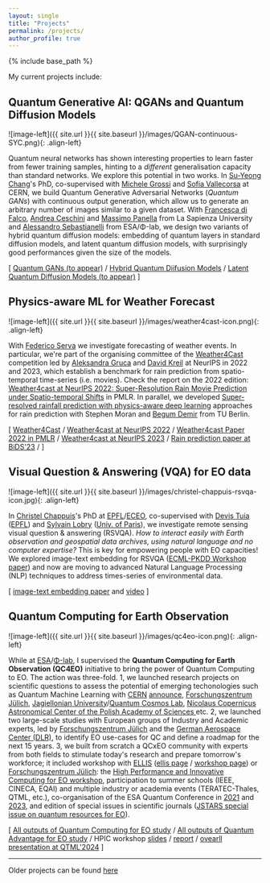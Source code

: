 ```yaml
---
layout: single
title: "Projects"
permalink: /projects/
author_profile: true
---
```


{% include base_path %}

My current projects include:


## Quantum Generative AI: QGANs and Quantum Diffusion Models

![image-left]({{ site.url }}{{ site.baseurl }}/images/QGAN-continuous-SYC.png){: .align-left} 

Quantum neural networks has shown interesting properties to learn faster from fewer training samples, hinting to a _different_ generalisation capacity than standard networks. We explore this potential in two works. In [Su-Yeong Chang](https://www.linkedin.com/in/su-yeon-chang-5b48a3182)'s PhD, co-supervised with [Michele Grossi](https://www.linkedin.com/in/michele-grossi-42157486/) and [Sofia Vallecorsa](https://openlab.cern/index.php/about/our-people/sofia-vallecorsa) at CERN, we build Quantum Generative Adversarial Networks (*Quantum GANs*) with continuous output generation, which allow us to generate an arbitrary number of images similar to a given dataset. With [Francesca di Falco](https://phd.uniroma1.it/web/FRANCESCA-DE-FALCO_nP1844068_IT.aspx), [Andrea Ceschini](https://phd.uniroma1.it/web/ANDREA-CESCHINI_nP1870857_IT.aspx) and [Massimo Panella](https://massimopanella.site.uniroma1.it/) from La Sapienza University and [Alessandro Sebastianelli](https://alessandrosebastianelli.github.io/) from ESA/Φ-lab, we design two variants of hybrid quantum diffusion models: embedding of quantum layers in standard diffusion models, and latent quantum diffusion models, with surprisingly good performances given the size of the models.

\[ [Quantum GANs (to appear)]() / [Hybrid Quantum Diifusion Models](https://arxiv.org/abs/2402.16147) / [Latent Quantum Diffusion Models (to appear)]() \]


## Physics-aware ML for Weather Forecast
![image-left]({{ site.url }}{{ site.baseurl }}/images/weather4cast-icon.png){: .align-left} 

With [Federico Serva]() we investigate forecasting of weather events. In particular, we're part of the organising committee of the [Weather4Cast](https://weather4cast.net/) competition led by [Aleksandra Gruca](https://www.researchgate.net/profile/Aleksandra-Gruca) and [David Kreil](https://www.researchgate.net/profile/David-Kreil-2) at NeurIPS in 2022 and 2023, which establish a benchmark for rain prediction from spatio-temporal time-series (i.e. movies). Check the report on the 2022 edition: [Weather4cast at NeurIPS 2022: Super-Resolution Rain Movie Prediction under Spatio-temporal Shifts](https://proceedings.mlr.press/v220/gruca23a.html) in PMLR. In parallel, we developed [Super-resolved rainfall prediction with physics-aware deep learning](https://arxiv.org/abs/2310.15615) approaches for rain prediction with Stephen Moran and [Begum Demir](https://begumdemir.com/) from TU Berlin.

\[ [Weather4Cast](https://weather4cast.net/) / [Weather4cast at NeurIPS 2022](https://nips.cc/virtual/2022/competition/50099) /  [Weather4cast Paper 2022 in PMLR](https://proceedings.mlr.press/v220/gruca23a.html) /  [Weather4cast at NeurIPS 2023](https://neurips.cc/virtual/2023/competition/66592) /  [Rain prediction paper at BiDS'23](https://arxiv.org/abs/2310.15615) / \]



## Visual Question & Answering (VQA) for EO data

![image-left]({{ site.url }}{{ site.baseurl }}/images/christel-chappuis-rsvqa-icon.jpg){: .align-left} 

In [Christel Chappuis](https://people.epfl.ch/christel.chappuis/?lang=en)'s PhD at [EPFL](https://www.epfl.ch/en/)/[ECEO](https://www.epfl.ch/labs/eceo/), co-supervised with [Devis Tuia](https://sites.google.com/site/devistuia/) ([EPFL](https://www.epfl.ch/labs/eceo)) and [Sylvain Lobry](https://www.sylvainlobry.com/) ([Univ. of Paris](https://u-paris.fr/en/)), we investigate remote sensing visual question & answering (RSVQA). _How to interact easily with Earth observation and geospatial data archives, using natural language and no computer expertise?_ This is key for empowering people with EO capacities! We explored image-text embedding for RSVQA ([ECML-PKDD Workshop paper](https://arxiv.org/abs/2109.11848)) and now are moving to advanced Natural Language Processing (NLP) techniques to address times-series of environmental data.

\[ [image-text embedding paper](https://arxiv.org/abs/2109.11848) and [video](https://tube.switch.ch/videos/uvBPd4XtZ8) \]

## Quantum Computing for Earth Observation

![image-left]({{ site.url }}{{ site.baseurl }}/images/qc4eo-icon.png){: .align-left} 

While at [ESA](https://www.esa.int/)/[Φ-lab](https://philab.esa.int/), I supervised the **Quantum Computing for Earth Observation (QC4EO)** initiative to bring the power of Quantum Computing to EO. The action was three-fold. 1, we launched research projects on scientific questions to assess the potential of emerging techonologies such as Quantum Machine Learning with [CERN](https://openlab.cern/) [announce](https://philab.esa.int/flagship-programmes/qc4eo/), [Forschungszentrum Jülich](https://www.fz-juelich.de/en), [Jagiellonian University](https://en.uj.edu.pl/)/[Quantum Cosmos Lab](https://quantumcosmos.org/), [Nicolaus Copernicus Astronomical Center of the Polish Academy of Sciences ](https://camk.edu.pl/en/) etc. 2, we launched two large-scale studies with European groups of Industry and Academic experts, led by [Forschungszentrum Jülich](https://www.fz-juelich.de/en) and the [German Aerospace Center (DLR)](https://www.dlr.de/en), to identify EO use-cases for QC and define a roadmap for the next 15 years. 3, we built from scratch a QCxEO community with experts from both fields to stimulate today's research and prepare tomorrow's workforce; it included workshop with [ELLIS](https://ellis.eu/) ([ellis page](https://ellis.eu/events/ellis-esa-workshop-on-quantum-computing-for-huge-data-analysis-simulation-and-potential-applications-to-earth-observation) / [workshop page](https://ellisqphml.github.io/ellisphilab2021)) or [Forschungszentrum Jülich](https://www.fz-juelich.de/en): the [High Performance and Innovative Computing for EO workshop](https://indico3-jsc.fz-juelich.de/event/135/), participation to summer schools (IEEE, CINECA, EQAI) and multiple industry or academia events (TERATEC-Thales, QTML, etc.), co-organisation of the ESA Quantum Conference in [2021](https://atpi.eventsair.com/5th-quantum-technology-conference/) and [2023](https://nikal.eventsair.com/6th-quantum-technology-conference/), and edition of special issues in scientific journals ([JSTARS special issue on quantum resources for EO](https://www.grss-ieee.org/events/special-issue-on-quantum-computing-for-earth-observation/)).

\[ [All outputs of Quantum Computing for EO study](https://eo4society.esa.int/projects/qc4eo-study/) / [All outputs of Quantum Advantage for EO study](https://eo4society.esa.int/projects/qa4eo-study/) /  HPIC workshop [slides](https://eo4society.esa.int/projects/qc4eo-study) / [report](https://eo4society.esa.int/wp-content/uploads/2024/02/ESA-High-Performance-and-Innovative-Computing-WS-Report.pdf) / [ovearll presentation at QTML'2024](https://indico.cern.ch/event/1288979/contributions/5677697/attachments/2757215/4800831/QTML%20ESA%20at%20Industry%20Panel.pdf) \]


---

Older projects can be found [here](finished)
